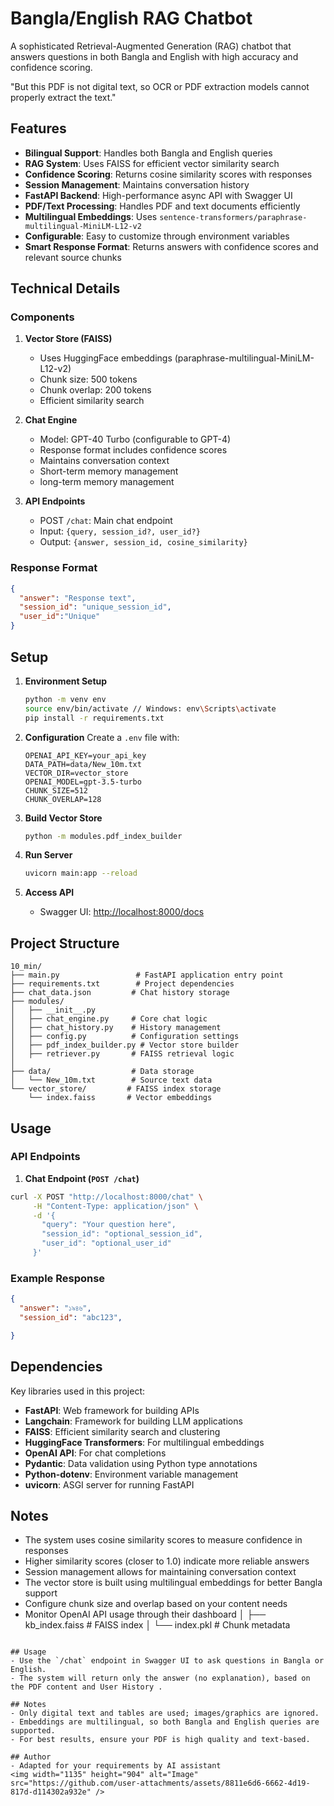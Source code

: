 # Bangla/English RAG Chatbot

A sophisticated Retrieval-Augmented Generation (RAG) chatbot that answers questions in both Bangla and English with high accuracy and confidence scoring.

"But this PDF is not digital text, so OCR or PDF extraction models cannot properly extract the text."

## Features

- **Bilingual Support**: Handles both Bangla and English queries
- **RAG System**: Uses FAISS for efficient vector similarity search
- **Confidence Scoring**: Returns cosine similarity scores with responses
- **Session Management**: Maintains conversation history
- **FastAPI Backend**: High-performance async API with Swagger UI
- **PDF/Text Processing**: Handles PDF and text documents efficiently
- **Multilingual Embeddings**: Uses `sentence-transformers/paraphrase-multilingual-MiniLM-L12-v2`
- **Configurable**: Easy to customize through environment variables
- **Smart Response Format**: Returns answers with confidence scores and relevant source chunks

## Technical Details

### Components

1. **Vector Store (FAISS)**
   - Uses HuggingFace embeddings (paraphrase-multilingual-MiniLM-L12-v2)
   - Chunk size: 500 tokens
   - Chunk overlap: 200 tokens
   - Efficient similarity search

2. **Chat Engine**
   - Model: GPT-40 Turbo (configurable to GPT-4)
   - Response format includes confidence scores
   - Maintains conversation context
   - Short-term memory management
   - long-term memory management


3. **API Endpoints**
   - POST `/chat`: Main chat endpoint
   - Input: `{query, session_id?, user_id?}`
   - Output: `{answer, session_id, cosine_similarity}`

### Response Format

```json
{
  "answer": "Response text",
  "session_id": "unique_session_id",
  "user_id":"Unique"
}
```

## Setup

1. **Environment Setup**
   ```bash
   python -m venv env
   source env/bin/activate // Windows: env\Scripts\activate
   pip install -r requirements.txt
   ```

2. **Configuration**
   Create a `.env` file with:
   ```env
   OPENAI_API_KEY=your_api_key
   DATA_PATH=data/New_10m.txt
   VECTOR_DIR=vector_store
   OPENAI_MODEL=gpt-3.5-turbo
   CHUNK_SIZE=512
   CHUNK_OVERLAP=128
   ```

3. **Build Vector Store**
   ```bash
   python -m modules.pdf_index_builder
   ```

4. **Run Server**
   ```bash
   uvicorn main:app --reload
   ```

5. **Access API**
   - Swagger UI: [http://localhost:8000/docs](http://localhost:8000/docs)
   

## Project Structure
```
10_min/
├── main.py                 # FastAPI application entry point
├── requirements.txt        # Project dependencies
├── chat_data.json         # Chat history storage
├── modules/
│   ├── __init__.py
│   ├── chat_engine.py     # Core chat logic
│   ├── chat_history.py    # History management
│   ├── config.py          # Configuration settings
│   ├── pdf_index_builder.py # Vector store builder
│   ├── retriever.py       # FAISS retrieval logic
│   
├── data/                  # Data storage
│   └── New_10m.txt        # Source text data
└── vector_store/         # FAISS index storage
    └── index.faiss       # Vector embeddings
```

## Usage

### API Endpoints

1. **Chat Endpoint (`POST /chat`)**
```bash
curl -X POST "http://localhost:8000/chat" \
     -H "Content-Type: application/json" \
     -d '{
       "query": "Your question here",
       "session_id": "optional_session_id",
       "user_id": "optional_user_id"
     }'
```

### Example Response

```json
{
  "answer": "১৯৪৬",
  "session_id": "abc123",

}
```

## Dependencies

Key libraries used in this project:

- **FastAPI**: Web framework for building APIs
- **Langchain**: Framework for building LLM applications
- **FAISS**: Efficient similarity search and clustering
- **HuggingFace Transformers**: For multilingual embeddings
- **OpenAI API**: For chat completions
- **Pydantic**: Data validation using Python type annotations
- **Python-dotenv**: Environment variable management
- **uvicorn**: ASGI server for running FastAPI

## Notes

- The system uses cosine similarity scores to measure confidence in responses
- Higher similarity scores (closer to 1.0) indicate more reliable answers
- Session management allows for maintaining conversation context
- The vector store is built using multilingual embeddings for better Bangla support
- Configure chunk size and overlap based on your content needs
- Monitor OpenAI API usage through their dashboard
│   ├── kb_index.faiss       # FAISS index
│   └── index.pkl      # Chunk metadata
```

## Usage
- Use the `/chat` endpoint in Swagger UI to ask questions in Bangla or English.
- The system will return only the answer (no explanation), based on the PDF content and User History .

## Notes
- Only digital text and tables are used; images/graphics are ignored.
- Embeddings are multilingual, so both Bangla and English queries are supported.
- For best results, ensure your PDF is high quality and text-based.

## Author
- Adapted for your requirements by AI assistant
<img width="1135" height="904" alt="Image" src="https://github.com/user-attachments/assets/8811e6d6-6662-4d19-817d-d114302a932e" />
